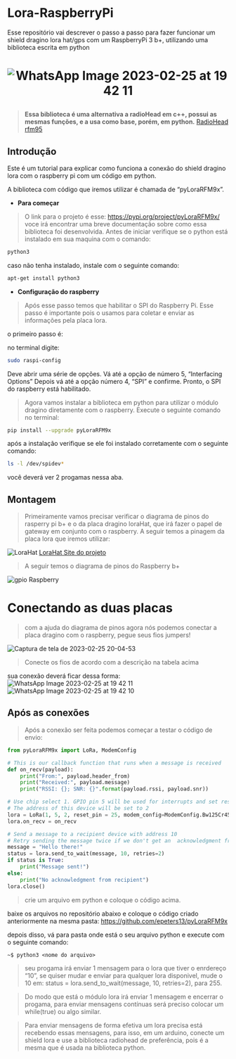 # Lora-RaspberryPi
Esse repositório vai descrever o passo a passo para fazer funcionar um shield dragino lora hat/gps com um RaspberryPi 3 b+, utilizando uma biblioteca escrita em python

<h1 align="center">  
 
  ![WhatsApp Image 2023-02-25 at 19 42 11](https://user-images.githubusercontent.com/60014649/221384638-3e3794de-e2e3-4bc7-9471-b9b713468cd2.jpeg)


</h1>

<p align="center">
 
 
> **Essa biblioteca é uma alternativa a radioHead em c++, possui as mesmas funções, e a usa como base, porém, em python.**
[RadioHead rfm95](https://github.com/hallard/RadioHead)

## Introdução

Este é um tutorial para explicar como funciona a conexão do shield dragino lora com o raspberry pi com um código em python.

A biblioteca com código que iremos utilizar é chamada de “pyLoraRFM9x”.

- **Para começar**

> O link para o projeto é esse:
https://pypi.org/project/pyLoraRFM9x/
voce irá encontrar uma breve documentação sobre como essa biblioteca foi desenvolvida.
>Antes de iniciar verifique se o python está instalado em sua maquina com o comando:
```bash
python3
```
caso não tenha instalado, instale com o seguinte comando:
```bash
apt-get install python3
```
> 
- **Configuração do raspberry**

> Após esse passo temos que habilitar o SPI do Raspberry Pi.
Esse passo é importante pois o usamos para coletar e enviar as informações pela placa lora.

o primeiro passo é:

no terminal digite:

```bash
sudo raspi-config
```
Deve abrir uma série de opções. 
Vá até a opção de número 5, “Interfacing Options”
Depois vá até a opção número 4, “SPI” e confirme.
Pronto, o SPI do raspberry está habilitado.

>Agora vamos instalar a biblioteca em python para utilizar o módulo dragino diretamente com o raspberry.
Execute o seguinte comando no terminal:

```bash
pip install --upgrade pyLoraRFM9x
```

após a instalação verifique se ele foi instalado corretamente com o seguinte comando:

```bash
ls -l /dev/spidev*
```

você deverá ver 2 progamas nessa aba.




## Montagem



>Primeiramente vamos precisar verificar o diagrama de pinos do rasperry pi b+ e o da placa dragino loraHat, que irá fazer o papel de gateway em conjunto com o raspberry. A seguir temos a pinagem da placa lora que iremos utilizar: 

![LoraHat](https://user-images.githubusercontent.com/60014649/221385006-6effad9c-bec1-4ca4-83a6-e69257884f74.png)
[LoraHat Site do projeto](https://wiki1.dragino.com/index.php/Lora/GPS_HAT)


>A seguir temos o diagrama de pinos do Raspberry b+

![gpio Raspberry](https://user-images.githubusercontent.com/60014649/221385103-09c5baa0-b14f-45cc-a5ec-c4b103cfc7fa.png)


# Conectando as duas placas

>com a ajuda do diagrama de pinos agora nós podemos conectar a placa dragino com o raspberry, pegue seus fios jumpers!

![Captura de tela de 2023-02-25 20-04-53](https://user-images.githubusercontent.com/60014649/221385369-5730ace0-0ecd-44f1-beab-0aa05fdd9457.png)
 >Conecte os fios de acordo com a descrição na tabela acima


 sua conexão deverá ficar dessa forma:
 ![WhatsApp Image 2023-02-25 at 19 42 11](https://user-images.githubusercontent.com/60014649/221385412-7e2c28e9-6498-4251-9f13-ed24ccdb295f.jpeg)
![WhatsApp Image 2023-02-25 at 19 42 10](https://user-images.githubusercontent.com/60014649/221385423-2178eccc-3ba9-4754-9dfd-d65e644f8e6d.jpeg)

## Após as conexões 

>Após a conexão ser feita podemos começar a testar o código de envio:

```python
from pyLoraRFM9x import LoRa, ModemConfig

# This is our callback function that runs when a message is received
def on_recv(payload):
    print("From:", payload.header_from)
    print("Received:", payload.message)
    print("RSSI: {}; SNR: {}".format(payload.rssi, payload.snr))

# Use chip select 1. GPIO pin 5 will be used for interrupts and set reset pin to 25
# The address of this device will be set to 2
lora = LoRa(1, 5, 2, reset_pin = 25, modem_config=ModemConfig.Bw125Cr45Sf128, tx_power=14, acks=True)
lora.on_recv = on_recv

# Send a message to a recipient device with address 10
# Retry sending the message twice if we don't get an  acknowledgment from the recipient
message = "Hello there!"
status = lora.send_to_wait(message, 10, retries=2)
if status is True:
    print("Message sent!")
else:
    print("No acknowledgment from recipient")
lora.close()

```

>crie um arquivo em python e coloque o código acima.


baixe os arquivos no repositório abaixo e coloque o código criado anteriormente na mesma pasta:
https://github.com/epeters13/pyLoraRFM9x



depois disso, vá para pasta onde está o seu arquivo python e execute com o seguinte comando:


```
~$ python3 <nome do arquivo>
```


>seu progama irá enviar 1 mensagem para o lora que tiver o enrdereço “10”, se quiser mudar e enviar para qualquer lora disponivel, mude o 10 em:
status = lora.send_to_wait(message, 10, retries=2), para 255.


>Do modo que está o módulo lora irá enviar 1 mensagem e encerrar o progama, para enviar mensagens contínuas será preciso colocar um while(true) ou algo similar.


>Para enviar mensagens de forma efetiva um lora precisa está recebendo essas mensagens, para isso, em um arduino, conecte um shield lora e use a biblioteca radiohead de preferência, pois é a mesma que é usada na biblioteca python.



